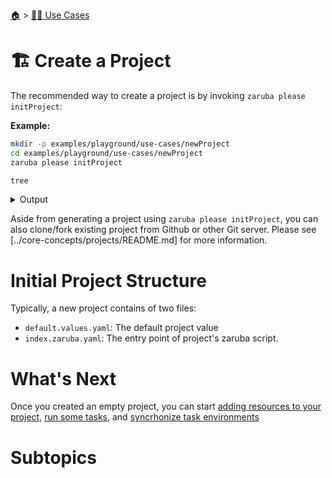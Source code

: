 <!--startTocHeader-->
[🏠](../README.md) > [👷🏽 Use Cases](README.md)
# 🏗️ Create a Project
<!--endTocHeader-->

The recommended way to create a project is by invoking `zaruba please initProject`:

__Example:__


```bash
mkdir -p examples/playground/use-cases/newProject
cd examples/playground/use-cases/newProject
zaruba please initProject

tree
```
 
<details>
<summary>Output</summary>
 
```````
🤖 🔎 Job Starting...
         Elapsed Time: 1.803µs
         Current Time: 09:11:14
🤖 🏁 Running 🚧 initProject runner (Attempt 1 of 3) on /home/gofrendi/zaruba/docs/examples/playground/use-cases/newProject
🤖    🚀 🚧 initProject          Initialized empty Git repository in /home/gofrendi/zaruba/docs/examples/playground/use-cases/newProject/.git/
🤖    🚀 🚧 initProject          🎉🎉🎉
🤖    🚀 🚧 initProject          Project created
🤖 🎉 Successfully running 🚧 initProject runner (Attempt 1 of 3)
🤖 🔎 Job Running...
         Elapsed Time: 12.29966ms
         Current Time: 09:11:14
🤖 🎉 🎉🎉🎉🎉🎉🎉🎉🎉🎉🎉🎉
🤖 🎉 Job Complete!!! 🎉🎉🎉
🤖 🔥 Terminating
🤖 🔎 Job Ended...
         Elapsed Time: 316.991328ms
         Current Time: 09:11:15
zaruba please initProject  
.
├── default.values.yaml
└── index.zaruba.yaml

0 directories, 2 files
```````
</details>


Aside from generating a project using `zaruba please initProject`, you can also clone/fork existing project from Github or other Git server. Please see [../core-concepts/projects/README.md] for more information.

# Initial Project Structure

Typically, a new project contains of two files:

* `default.values.yaml`: The default project value
* `index.zaruba.yaml`: The entry point of project's zaruba script.

# What's Next

Once you created an empty project, you can start [adding resources to your project](add-resources/README.md), [run some tasks](../run-task/README.md), and [syncrhonize task environments](syncrhonize-task-environments.md)

# Subtopics
<!--startTocSubtopic-->
<!--endTocSubtopic-->